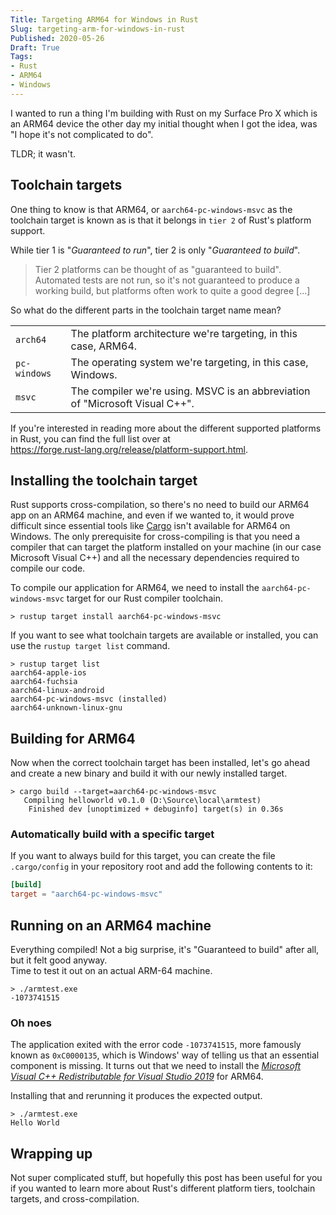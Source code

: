 ```yaml
---
Title: Targeting ARM64 for Windows in Rust
Slug: targeting-arm-for-windows-in-rust
Published: 2020-05-26
Draft: True
Tags:
- Rust
- ARM64
- Windows
---
```


I wanted to run a thing I'm building with Rust on my Surface Pro X which is an 
ARM64 device the other day my initial thought when I got the idea, was 
"I hope it's not complicated to do".

TLDR; it wasn't.

<!--excerpt-->

## Toolchain targets

One thing to know is that ARM64, or `aarch64-pc-windows-msvc` as the toolchain
target is known as is that it belongs in `tier 2` of Rust's platform support.

While tier 1 is "_Guaranteed to run_", tier 2 is only "_Guaranteed to build_".

> Tier 2 platforms can be thought of as "guaranteed to build". Automated tests 
are not run, so it's not guaranteed to produce a working build, but platforms often work to quite a good degree [...]

So what do the different parts in the toolchain target name mean?


<table>
  <tbody>
  <tr>
    <td><code>arch64</code></td>
    <td>The platform architecture we're targeting, in this case, ARM64.</td>
  </tr>
  <tr>
    <td><code>pc-windows</code></td>
    <td>The operating system we're targeting, in this case, Windows.</td>
  </tr>
  <tr>
    <td><code>msvc</code></td>
    <td>The compiler we're using. MSVC is an abbreviation of "Microsoft Visual C++".</td>
  </tr>
  </tbody>
</table>

If you're interested in reading more about the different supported platforms
in Rust, you can find the full list over at  
https://forge.rust-lang.org/release/platform-support.html.

## Installing the toolchain target

Rust supports cross-compilation, so there's no need to build our ARM64 app on an 
ARM64 machine, and even if we wanted to, it would prove difficult since essential 
tools like [Cargo](https://doc.rust-lang.org/cargo/) isn't available for ARM64 on 
Windows. The only prerequisite for cross-compiling is that you need a compiler 
that can target the platform installed on your machine (in our case Microsoft 
Visual C++) and all the necessary dependencies required to compile our code.

To compile our application for ARM64, we need to install the 
`aarch64-pc-windows-msvc` target for our Rust compiler toolchain.

```text
> rustup target install aarch64-pc-windows-msvc
```

If you want to see what toolchain targets are available or installed, you can 
use the `rustup target list` command.

```
> rustup target list
aarch64-apple-ios
aarch64-fuchsia
aarch64-linux-android
aarch64-pc-windows-msvc (installed)
aarch64-unknown-linux-gnu
```

## Building for ARM64

Now when the correct toolchain target has been installed, let's go ahead and 
create a new binary and build it with our newly installed target.

```text
> cargo build --target=aarch64-pc-windows-msvc
   Compiling helloworld v0.1.0 (D:\Source\local\armtest)
    Finished dev [unoptimized + debuginfo] target(s) in 0.36s
```

### Automatically build with a specific target

If you want to always build for this target, you can create the file 
`.cargo/config` in your repository root and add the following contents to it:

```toml
[build]
target = "aarch64-pc-windows-msvc"
```

## Running on an ARM64 machine

Everything compiled! Not a big surprise, it's "Guaranteed to build" after all,
but it felt good anyway.  
Time to test it out on an actual ARM-64 machine.

```text
> ./armtest.exe
-1073741515
```

### Oh noes

The application exited with the error code `-1073741515`, 
more famously known as `0xC0000135`, which is Windows' way of telling us that 
an essential component is missing. It turns out that we need to install the 
[_Microsoft Visual C++ Redistributable for Visual Studio 2019_](https://aka.ms/vs/16/release/VC_redist.arm64.exe)
for ARM64.

Installing that and rerunning it produces the expected output.

```text
> ./armtest.exe
Hello World
```

## Wrapping up

Not super complicated stuff, but hopefully this post has been useful for you if you
wanted to learn more about Rust's different platform tiers, toolchain targets, and cross-compilation.